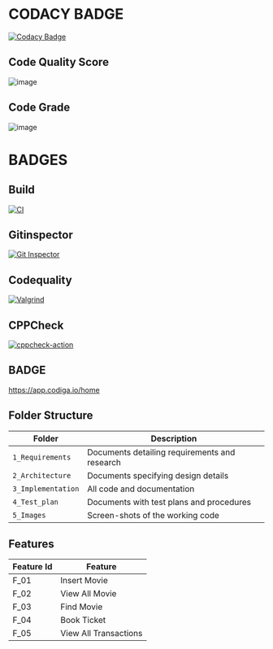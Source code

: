 # CODACY BADGE

[![Codacy Badge](https://app.codacy.com/project/badge/Grade/ec12c7c4506f421b8b5c346368d66847)](https://www.codacy.com/gh/priya-147/M1_SmartBlindAssistant_UTIL/dashboard?utm_source=github.com&amp;utm_medium=referral&amp;utm_content=priya-147/M1_SmartBlindAssistant_UTIL&amp;utm_campaign=Badge_Grade)

## Code Quality Score
![image](https://user-images.githubusercontent.com/79265271/155772083-833247a7-244f-4e4d-a712-3b3505fd4f30.png)

## Code Grade
![image](https://user-images.githubusercontent.com/79265271/155772129-c9dac7d7-fe79-4d00-8275-ff2f54aa9d6a.png)


# BADGES
 ## Build
 [![CI](https://github.com/priya-147/M1_SmartBlindAssistant_UTIL/actions/workflows/build.yml/badge.svg)](https://github.com/priya-147/M1_SmartBlindAssistant_UTIL/actions/workflows/build.yml)
 
 ## Gitinspector
 [![Git Inspector](https://github.com/priya-147/M1_SmartBlindAssistant_UTIL/actions/workflows/gitinspector.yml/badge.svg)](https://github.com/priya-147/M1_SmartBlindAssistant_UTIL/actions/workflows/gitinspector.yml)

## Codequality
[![Valgrind](https://github.com/priya-147/M1_SmartBlindAssistant_UTIL/actions/workflows/codequality.yml/badge.svg)](https://github.com/priya-147/M1_SmartBlindAssistant_UTIL/actions/workflows/codequality.yml)

## CPPCheck
[![cppcheck-action](https://github.com/priya-147/M1_SmartBlindAssistant_UTIL/actions/workflows/cpp.yml/badge.svg)](https://github.com/priya-147/M1_SmartBlindAssistant_UTIL/actions/workflows/cpp.yml)

## BADGE
https://app.codiga.io/home

## Folder Structure
Folder             | Description
-------------------| -----------------------------------------
`1_Requirements`   | Documents detailing requirements and research
`2_Architecture`   | Documents specifying design details
`3_Implementation` | All code and documentation
`4_Test_plan`      | Documents with test plans and procedures
`5_Images`         | Screen-shots of the working code
##  Features
| Feature Id | Feature |
| -----------|---------|
|F_01| Insert Movie | |
|F_02|View All Movie |
|F_03| Find Movie |
|F_04| Book Ticket |
|F_05| View All Transactions |
